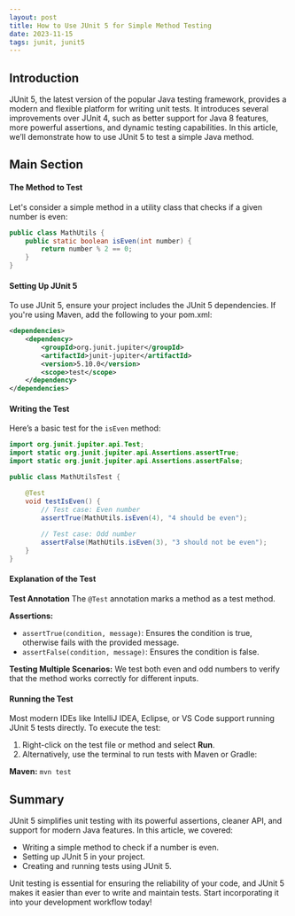 ```yaml
---
layout: post
title: How to Use JUnit 5 for Simple Method Testing
date: 2023-11-15
tags: junit, junit5
---
```


## Introduction

JUnit 5, the latest version of the popular Java testing framework, provides a modern and flexible platform for writing unit tests. It introduces several improvements over JUnit 4, such as better support for Java 8 features, more powerful assertions, and dynamic testing capabilities. In this article, we’ll demonstrate how to use JUnit 5 to test a simple Java method.

## Main Section

#### The Method to Test

Let's consider a simple method in a utility class that checks if a given number is even:

```java
public class MathUtils {
    public static boolean isEven(int number) {
        return number % 2 == 0;
    }
}
```

#### Setting Up JUnit 5

To use JUnit 5, ensure your project includes the JUnit 5 dependencies. If you're using Maven, add the following to your pom.xml:

```xml
<dependencies>
    <dependency>
        <groupId>org.junit.jupiter</groupId>
        <artifactId>junit-jupiter</artifactId>
        <version>5.10.0</version>
        <scope>test</scope>
    </dependency>
</dependencies>
```

#### Writing the Test

Here’s a basic test for the ```isEven``` method:

```java
import org.junit.jupiter.api.Test;
import static org.junit.jupiter.api.Assertions.assertTrue;
import static org.junit.jupiter.api.Assertions.assertFalse;

public class MathUtilsTest {

    @Test
    void testIsEven() {
        // Test case: Even number
        assertTrue(MathUtils.isEven(4), "4 should be even");
        
        // Test case: Odd number
        assertFalse(MathUtils.isEven(3), "3 should not be even");
    }
}
```

#### Explanation of the Test

**Test Annotation** The ``@Test`` annotation marks a method as a test method.

**Assertions:**
- ```assertTrue(condition, message)```: Ensures the condition is true, otherwise fails with the provided message.
- ```assertFalse(condition, message)```: Ensures the condition is false.

**Testing Multiple Scenarios:** We test both even and odd numbers to verify that the method works correctly for different inputs.

#### Running the Test

Most modern IDEs like IntelliJ IDEA, Eclipse, or VS Code support running JUnit 5 tests directly. To execute the test:

1. Right-click on the test file or method and select **Run**.
2. Alternatively, use the terminal to run tests with Maven or Gradle:

**Maven:** ```mvn test```

## Summary

JUnit 5 simplifies unit testing with its powerful assertions, cleaner API, and support for modern Java features. In this article, we covered:

- Writing a simple method to check if a number is even.
- Setting up JUnit 5 in your project.
- Creating and running tests using JUnit 5.

Unit testing is essential for ensuring the reliability of your code, and JUnit 5 makes it easier than ever to write and maintain tests. Start incorporating it into your development workflow today!
